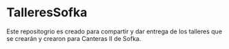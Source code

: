 # TalleresSofka
Este repositogrio es creado para compartir y dar entrega de los talleres que se crearán y crearon para Canteras II de Sofka.
